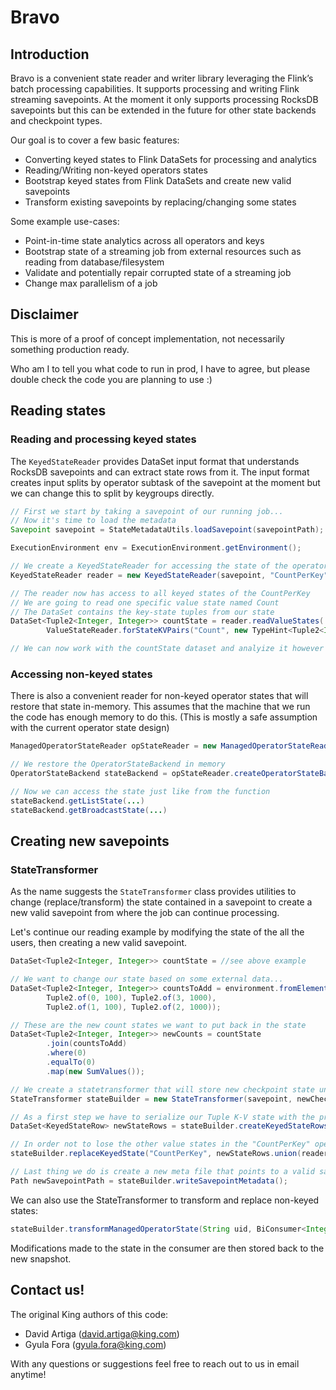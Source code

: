 # Bravo

## Introduction

Bravo is a convenient state reader and writer library leveraging the Flink’s
batch processing capabilities. It supports processing and writing Flink streaming savepoints.
At the moment it only supports processing RocksDB savepoints but this can be extended in the future for other state backends and checkpoint types.

Our goal is to cover a few basic features:
 - Converting keyed states to Flink DataSets for processing and analytics
 - Reading/Writing non-keyed operators states
 - Bootstrap keyed states from Flink DataSets and create new valid savepoints
 - Transform existing savepoints by replacing/changing some states

Some example use-cases:
 - Point-in-time state analytics across all operators and keys
 - Bootstrap state of a streaming job from external resources such as reading from database/filesystem
 - Validate and potentially repair corrupted state of a streaming job
 - Change max parallelism of a job

## Disclaimer

This is more of a proof of concept implementation, not necessarily something production ready.

Who am I to tell you what code to run in prod, I have to agree, but please double check the code you are planning to use :)

## Reading states

### Reading and processing keyed states

The `KeyedStateReader` provides DataSet input format that understands RocksDB savepoints and can extract state rows from it. The input format creates input splits by operator subtask of the savepoint at the moment but we can change this to split by keygroups directly.

```java
// First we start by taking a savepoint of our running job...
// Now it's time to load the metadata
Savepoint savepoint = StateMetadataUtils.loadSavepoint(savepointPath);

ExecutionEnvironment env = ExecutionEnvironment.getEnvironment();

// We create a KeyedStateReader for accessing the state of the operator CountPerKey
KeyedStateReader reader = new KeyedStateReader(savepoint, "CountPerKey", env);

// The reader now has access to all keyed states of the CountPerKey
// We are going to read one specific value state named Count
// The DataSet contains the key-state tuples from our state
DataSet<Tuple2<Integer, Integer>> countState = reader.readValueStates(
		ValueStateReader.forStateKVPairs("Count", new TypeHint<Tuple2<Integer, Integer>>() {}));

// We can now work with the countState dataset and analyize it however we want :)
```

### Accessing non-keyed states

There is also a convenient reader for non-keyed operator states that will restore that state in-memory. This assumes that the machine that we run the code has enough memory to do this. (This is mostly a safe assumption with the current operator state design)

```java
ManagedOperatorStateReader opStateReader = new ManagedOperatorStateReader(savepoint, "opUid");

// We restore the OperatorStateBackend in memory
OperatorStateBackend stateBackend = opStateReader.createOperatorStateBackendFromSnapshot(0);

// Now we can access the state just like from the function
stateBackend.getListState(...)
stateBackend.getBroadcastState(...)

```
## Creating new savepoints

### StateTransformer

As the name suggests the `StateTransformer` class provides utilities to change (replace/transform) the state contained in a savepoint to create a new valid savepoint from where the job can continue processing.

Let's continue our reading example by modifying the state of the all the users, then creating a new valid savepoint.
```java
DataSet<Tuple2<Integer, Integer>> countState = //see above example

// We want to change our state based on some external data...
DataSet<Tuple2<Integer, Integer>> countsToAdd = environment.fromElements(
        Tuple2.of(0, 100), Tuple2.of(3, 1000),
        Tuple2.of(1, 100), Tuple2.of(2, 1000));

// These are the new count states we want to put back in the state
DataSet<Tuple2<Integer, Integer>> newCounts = countState
        .join(countsToAdd)
        .where(0)
        .equalTo(0)
		.map(new SumValues());

// We create a statetransformer that will store new checkpoint state under the newCheckpointDir base directory
StateTransformer stateBuilder = new StateTransformer(savepoint, newCheckpointDir);

// As a first step we have to serialize our Tuple K-V state with the provided utility
DataSet<KeyedStateRow> newStateRows = stateBuilder.createKeyedStateRows("CountPerKey", "Count", newCounts);

// In order not to lose the other value states in the "CountPerKey" operator we have to get the untouched rows from the reader
stateBuilder.replaceKeyedState("CountPerKey", newStateRows.union(reader.getUnparsedStateRows()));

// Last thing we do is create a new meta file that points to a valid savepoint
Path newSavepointPath = stateBuilder.writeSavepointMetadata();
```

We can also use the StateTransformer to transform and replace non-keyed states:

```java
stateBuilder.transformManagedOperatorState(String uid, BiConsumer<Integer, OperatorStateBackend> transformer);
```

Modifications made to the state in the consumer are then stored back to the new snapshot.

## Contact us!

The original King authors of this code:
 - David Artiga (david.artiga@king.com)
 - Gyula Fora (gyula.fora@king.com)

With any questions or suggestions feel free to reach out to us in email anytime!
